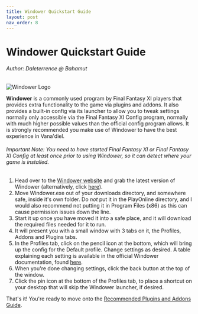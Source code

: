 ```yaml
---
title: Windower Quickstart Guide
layout: post
nav_order: 8
---
```

Windower Quickstart Guide
========================================
###### Author: Daleterrence @ Bahamut

![Windower Logo](/resources/images/Windower/Windower-Quickstart/Jpm6lkY.png)

**Windower** is a commonly used program by Final Fantasy XI players that provides extra functionality to the game via plugins and addons. It also provides a built-in config via its launcher to allow you to tweak settings normally only accessible via the Final Fantasy XI Config program, normally with much higher possible values than the official config program allows. It is strongly recommended you make use of Windower to have the best experience in Vana'diel.

###### Important Note: You need to have started Final Fantasy XI or Final Fantasy XI Config at least once prior to using Windower, so it can detect where your game is installed.

1. Head over to the [Windower website](https://www.windower.net) and grab the latest version of Windower (alternatively, click [here](https://files.windower.net/4/live/Windower.exe)).
2. Move Windower.exe out of your downloads directory, and somewhere safe, inside it's own folder. Do *not* put it in the PlayOnline directory, and I would also recommend not putting it in Program Files (x86) as this can cause permission issues down the line. 
3. Start it up once you have moved it into a safe place, and it will download the required files needed for it to run. 
4. It will present you with a small window with 3 tabs on it, the Profiles, Addons and Plugins tabs.
5. In the Profiles tab, click on the pencil icon at the bottom, which will bring up the config for the Default profile. Change settings as desired. A table explaining each setting is available in the official Windower documentation, found [here](https://docs.windower.net/profiles/#windower-settings).
6. When you're done changing settings, click the back button at the top of the window.
7. Click the pin icon at the bottom of the Profiles tab, to place a shortcut on your desktop that will skip the Windower launcher, if desired.

That's it! You're ready to move onto the [Recommended Plugins and Addons Guide](/Guides/Windower/Recommended-Plugins-Addons.md).